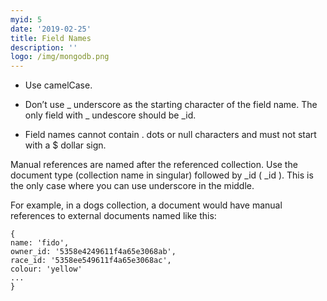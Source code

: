 ```yaml
---
myid: 5
date: '2019-02-25'
title: Field Names
description: ''
logo: /img/mongodb.png
---
```


- Use camelCase.

- Don’t use \_ underscore as the starting character of the field name. The only field with \_ undescore should be \_id.

- Field names cannot contain . dots or null characters and must not start with a \$ dollar sign.

Manual references are named after the referenced collection. Use the document type (collection name in singular) followed by \_id ( <document>\_id ). This is the only case where you can use underscore in the middle.

For example, in a dogs collection, a document would have manual references to external documents named like this:

```
{
name: 'fido',
owner_id: '5358e4249611f4a65e3068ab',
race_id: '5358ee549611f4a65e3068ac',
colour: 'yellow'
...
}
```